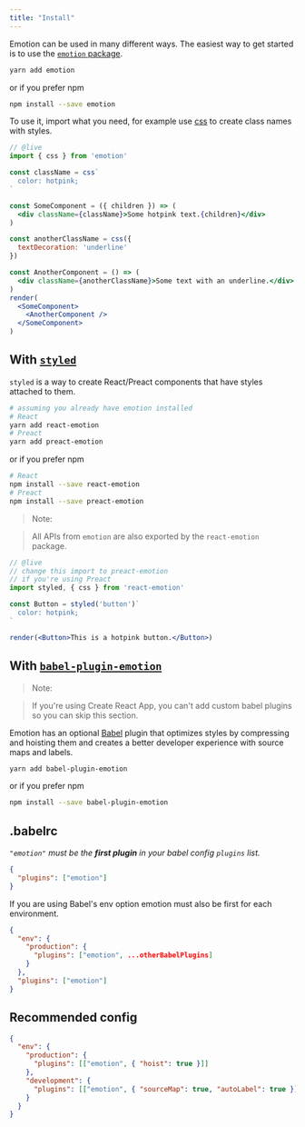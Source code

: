 ```yaml
---
title: "Install"
---
```


Emotion can be used in many different ways. The easiest way to get started is to use the [`emotion` package](/packages/emotion).

```bash
yarn add emotion
```

or if you prefer npm

```bash
npm install --save emotion
```

To use it, import what you need, for example use [css](/docs/css.md) to create class names with styles.

```jsx
// @live
import { css } from 'emotion'

const className = css`
  color: hotpink;
`

const SomeComponent = ({ children }) => (
  <div className={className}>Some hotpink text.{children}</div>
)

const anotherClassName = css({
  textDecoration: 'underline'
})

const AnotherComponent = () => (
  <div className={anotherClassName}>Some text with an underline.</div>
)
render(
  <SomeComponent>
    <AnotherComponent />
  </SomeComponent>
)
```

## With [`styled`](/docs/styled.md)

`styled` is a way to create React/Preact components that have styles attached to them.

```bash
# assuming you already have emotion installed
# React
yarn add react-emotion
# Preact
yarn add preact-emotion
```

or if you prefer npm

```bash
# React
npm install --save react-emotion
# Preact
npm install --save preact-emotion
```

> Note:

> All APIs from `emotion` are also exported by the `react-emotion` package.

```jsx
// @live
// change this import to preact-emotion
// if you're using Preact
import styled, { css } from 'react-emotion'

const Button = styled('button')`
  color: hotpink;
`

render(<Button>This is a hotpink button.</Button>)
```

## With [`babel-plugin-emotion`](/packages/babel-plugin-emotion)

> Note:

> If you're using Create React App, you can't add custom babel plugins so you can skip this section.

Emotion has an optional [Babel](https://babeljs.io/) plugin that optimizes styles by compressing and hoisting them and creates a better developer experience with source maps and labels.

```bash
yarn add babel-plugin-emotion
```

or if you prefer npm

```bash
npm install --save babel-plugin-emotion
```

## .babelrc

_`"emotion"` must be the **first plugin** in your babel config `plugins` list._

```json
{
  "plugins": ["emotion"]
}
```

If you are using Babel's env option emotion must also be first for each environment.

```json
{
  "env": {
    "production": {
      "plugins": ["emotion", ...otherBabelPlugins]
    }
  },
  "plugins": ["emotion"]
}
```

## Recommended config

```json
{
  "env": {
    "production": {
      "plugins": [["emotion", { "hoist": true }]]
    },
    "development": {
      "plugins": [["emotion", { "sourceMap": true, "autoLabel": true }]]
    }
  }
}
```
